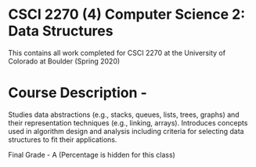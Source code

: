 # CSCI 2270 (4) Computer Science 2: Data Structures
This contains all work completed for CSCI 2270 at the University of Colorado at Boulder (Spring 2020)


# Course Description - 
Studies data abstractions (e.g., stacks, queues, lists, trees, graphs) and their representation techniques (e.g., linking, arrays). Introduces concepts used in algorithm design and analysis including criteria for selecting data structures to fit their applications.

Final Grade - A (Percentage is hidden for this class)

